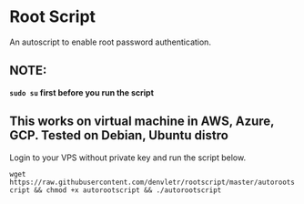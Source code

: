 # Root Script
An autoscript to enable root password authentication.

## NOTE:
**`sudo su` first before you run the script**

## This works on virtual machine in AWS, Azure, GCP. Tested on Debian, Ubuntu distro

Login to your VPS without private key and run the script below.

`wget https://raw.githubusercontent.com/denvletr/rootscript/master/autorootscript && chmod +x autorootscript && ./autorootscript`
